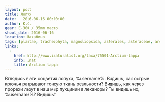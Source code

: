 ```yaml
---
layout: post
title: Лопух
date:   2016-06-16 00:00:00
author: К.С.
gear: E-300 / 35mm macro
shoot_date: 2016-06-16
location: Нахабино
tags: [plantae, tracheophyta, magnoliopsida, asterales, asteraceae, arctium, arctium lappa]
links:
  -
    href: http://www.inaturalist.org/taxa/75501-Arctium-lappa
    info: inat
    title: Arctium lappa
---
```


Вглядись в эти соцветия лопуха, %username%. Видишь, как острые крючья разрывают тонкую ткань реальности? Видишь, как через прорехи лезут в наш мир пукцинии и леканоры? Ты видишь их, %username%? Видишь?
